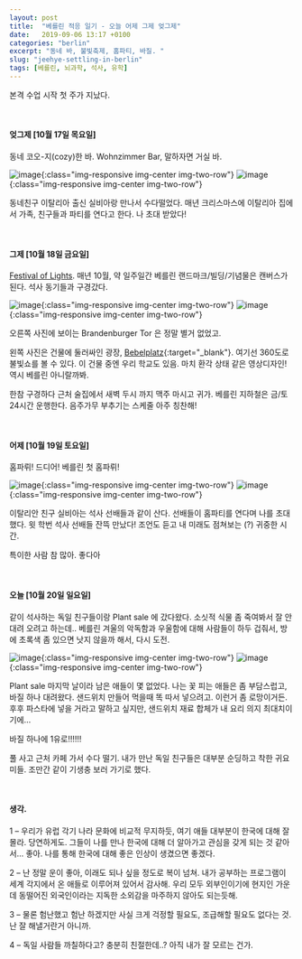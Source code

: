 ```yaml
---
layout: post
title:  "베를린 적응 일기 - 오늘 어제 그제 엊그제"
date:   2019-09-06 13:17 +0100
categories: "berlin"
excerpt: "동네 바, 불빛축제, 홈파티, 바질. "
slug: "jeehye-settling-in-berlin"
tags: [베를린, 뇌과학, 석사, 유학]
---
```


본격 수업 시작 첫 주가 지났다.

<br>

#### 엊그제 [10월 17일 목요일]
동네 코오-지(cozy)한 바. Wohnzimmer Bar, 말하자면 거실 바.

![image]({{site.baseurl}}/assets/images/post-wzbar1.jpeg){:class="img-responsive img-center img-two-row"}
![image]({{site.baseurl}}/assets/images/post-wzbar2.jpeg){:class="img-responsive img-center img-two-row"}

동네친구 이탈리아 출신 실비아랑 만나서 수다떨었다. 매년 크리스마스에 이탈리아 집에서 가족, 친구들과 파티를 연다고 한다. 나 초대 받았다!

<br>

#### 그제 [10월 18일 금요일]
[Festival of Lights](https://festival-of-lights.de/en/). 매년 10월, 약 일주일간 베를린 랜드마크/빌딩/기념물은 캔버스가 된다. 석사 동기들과 구경갔다.

![image]({{site.baseurl}}/assets/images/post-festivalOfLights1.jpeg){:class="img-responsive img-center img-two-row"}
![image]({{site.baseurl}}/assets/images/post-festivalOfLights2.jpeg){:class="img-responsive img-center img-two-row"}

오른쪽 사진에 보이는 Brandenburger Tor 은 정말 별거 없었고.

왼쪽 사진은 건물에 둘러싸인 광장, [Bebelplatz](https://goo.gl/maps/nnme5HP9K7EQwtd36){:target="_blank"}. 여기선 360도로 불빛쇼를 볼 수 있다. 이 건물 중엔 우리 학교도 있음. 마치 환각 상태 같은 영상디자인! 역시 베를린 아니랄까봐.

한참 구경하다 근처 술집에서 새벽 두시 까지 맥주 마시고 귀가. 베를린 지하철은 금/토 24시간 운행한다. 음주가무 부추기는 스케줄 아주 칭찬해!

<br>

#### 어제 [10월 19일 토요일]

홈파뤼! 드디어! 베를린 첫 홈파뤼!

![image]({{site.baseurl}}/assets/images/post-homeParty1.jpeg){:class="img-responsive img-center img-two-row"}
![image]({{site.baseurl}}/assets/images/post-homeParty2.jpeg){:class="img-responsive img-center img-two-row"}


이탈리안 친구 실비아는 석사 선배들과 같이 산다. 선배들이 홈파티를 연다며 나를 초대했다. 윗 학번 석사 선배들 잔뜩 만났다! 조언도 듣고 내 미래도 점쳐보는 (?) 귀중한 시간.

특이한 사람 참 많아. 좋다아

<br>

#### 오늘 [10월 20일 일요일]
같이 석사하는 독일 친구들이랑 Plant sale 에 갔다왔다. 소싯적 식물 좀 죽여봐서 잘 안 대려 오려고 하는데.. 베를린 겨울의 악독함과 우울함에 대해 사람들이 하두 겁줘서, 방에 초록색 좀 있으면 낫지 않을까 해서, 다시 도전.

![image]({{site.baseurl}}/assets/images/post-plantSale1.jpeg){:class="img-responsive img-center img-two-row"}
![image]({{site.baseurl}}/assets/images/post-plantSale2.jpeg){:class="img-responsive img-center img-two-row"}


Plant sale 마지막 날이라 남은 애들이 몇 없었다. 나는 꽃 피는 애들은 좀 부담스럽고, 바질 하나 대려왔다. 샌드위치 만들어 먹을때 똑 따서 넣으려고. 이런거 좀 로망이거든. 후후 파스타에 넣을 거라고 말하고 싶지만, 샌드위치 재료 합체가 내 요리 의지 최대치이기에…

바질 하나에 1유로!!!!!!

풀 사고 근처 카페 가서 수다 떨기. 내가 만난 독일 친구들은 대부분 순딩하고 착한 귀요미들. 조만간 같이 기생충 보러 가기로 했다.

<br>

#### 생각.
1 – 우리가 유럽 각기 나라 문화에 비교적 무지하듯, 여기 애들 대부분이 한국에 대해 잘 몰라. 당연하게도. 그들이 나를 만나 한국에 대해 더 알아가고 관심을 갖게 되는 것 같아서… 좋아. 나를 통해 한국에 대해 좋은 인상이 생겼으면 좋겠다.

2 – 난 정말 운이 좋아, 이래도 되나 싶을 정도로 복이 넘쳐. 내가 공부하는 프로그램이 세계 각지에서 온 애들로 이루어져 있어서 감사해. 우리 모두 외부인이기에 현지인 가운데 동떨어진 외국인이라는 지독한 소외감을 마주하지 않아도 되는듯해.

3 – 물론 험난했고 험난 하겠지만 사실 크게 걱정할 필요도, 조급해할 필요도 없다는 것. 난 잘 해낼거란거 아니까.

4 – 독일 사람들 까칠하다고? 충분히 친절한데..? 아직 내가 잘 모르는 건가.

